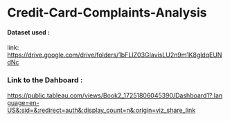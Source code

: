 # Credit-Card-Complaints-Analysis

#### Dataset used :
link: https://drive.google.com/drive/folders/1bFLIZ03GIavisLU2n9m1K8gldqEUNdNc


### Link to the Dahboard :
https://public.tableau.com/views/Book2_17251806045390/Dashboard1?:language=en-US&:sid=&:redirect=auth&:display_count=n&:origin=viz_share_link
